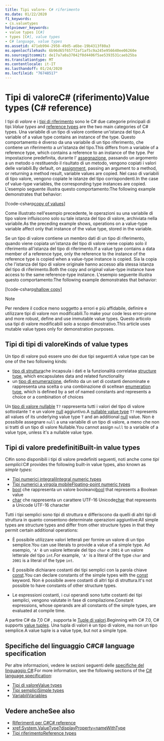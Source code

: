 ```yaml
---
title: Tipi valore- C# riferimento
ms.date: 01/22/2020
f1_keywords:
- cs.valuetypes
helpviewer_keywords:
- value types [C#]
- types [C#], value types
- C# language, value types
ms.assetid: 471eb994-2958-49d5-a6be-19b4313f80a3
ms.openlocfilehash: 6b96d65f657f2af1af5c9a245e956640ee06260e
ms.sourcegitcommit: de17a7a0a37042f0d4406f5ae5393531caeb25ba
ms.translationtype: MT
ms.contentlocale: it-IT
ms.lasthandoff: 01/24/2020
ms.locfileid: "76748517"
---
```

# <a name="value-types-c-reference"></a><span data-ttu-id="7217d-102">Tipi di valoreC# (riferimento)</span><span class="sxs-lookup"><span data-stu-id="7217d-102">Value types (C# reference)</span></span>

<span data-ttu-id="7217d-103">I tipi di *valore* e i [tipi di riferimento](../keywords/reference-types.md) sono le C# due categorie principali di tipi.</span><span class="sxs-lookup"><span data-stu-id="7217d-103">*Value types* and [reference types](../keywords/reference-types.md) are the two main categories of C# types.</span></span> <span data-ttu-id="7217d-104">Una variabile di un tipo di valore contiene un'istanza del tipo.</span><span class="sxs-lookup"><span data-stu-id="7217d-104">A variable of a value type contains an instance of the type.</span></span> <span data-ttu-id="7217d-105">Questo comportamento è diverso da una variabile di un tipo riferimento, che contiene un riferimento a un'istanza del tipo.</span><span class="sxs-lookup"><span data-stu-id="7217d-105">This differs from a variable of a reference type, which contains a reference to an instance of the type.</span></span> <span data-ttu-id="7217d-106">Per impostazione predefinita, durante l' [assegnazione](../operators/assignment-operator.md), passando un argomento a un metodo o restituendo il risultato di un metodo, vengono copiati i valori delle variabili.</span><span class="sxs-lookup"><span data-stu-id="7217d-106">By default, on [assignment](../operators/assignment-operator.md), passing an argument to a method, or returning a method result, variable values are copied.</span></span> <span data-ttu-id="7217d-107">Nel caso di variabili di tipo valore, vengono copiate le istanze del tipo corrispondenti.</span><span class="sxs-lookup"><span data-stu-id="7217d-107">In the case of value-type variables, the corresponding type instances are copied.</span></span> <span data-ttu-id="7217d-108">L'esempio seguente illustra questo comportamento:</span><span class="sxs-lookup"><span data-stu-id="7217d-108">The following example demonstrates that behavior:</span></span>

[!code-csharp[copy of values](~/samples/csharp/language-reference/builtin-types/ValueTypes.cs#ValueTypeCopied)]

<span data-ttu-id="7217d-109">Come illustrato nell'esempio precedente, le operazioni su una variabile di tipo valore influiscono solo su tale istanza del tipo di valore, archiviata nella variabile.</span><span class="sxs-lookup"><span data-stu-id="7217d-109">As the preceding example shows, operations on a value-type variable affect only that instance of the value type, stored in the variable.</span></span>

<span data-ttu-id="7217d-110">Se un tipo di valore contiene un membro dati di un tipo di riferimento, quando viene copiata un'istanza del tipo di valore viene copiato solo il riferimento all'istanza del tipo di riferimento.</span><span class="sxs-lookup"><span data-stu-id="7217d-110">If a value type contains a data member of a reference type, only the reference to the instance of the reference type is copied when a value-type instance is copied.</span></span> <span data-ttu-id="7217d-111">Sia la copia che l'istanza del tipo di valore originale hanno accesso alla stessa istanza del tipo di riferimento.</span><span class="sxs-lookup"><span data-stu-id="7217d-111">Both the copy and original value-type instance have access to the same reference-type instance.</span></span> <span data-ttu-id="7217d-112">L'esempio seguente illustra questo comportamento:</span><span class="sxs-lookup"><span data-stu-id="7217d-112">The following example demonstrates that behavior:</span></span>

[!code-csharp[shallow copy](~/samples/csharp/language-reference/builtin-types/ValueTypes.cs#ShallowCopy)]

> [!NOTE]
> <span data-ttu-id="7217d-113">Per rendere il codice meno soggetto a errori e più affidabile, definire e utilizzare tipi di valore non modificabili.</span><span class="sxs-lookup"><span data-stu-id="7217d-113">To make your code less error-prone and more robust, define and use immutable value types.</span></span> <span data-ttu-id="7217d-114">Questo articolo usa tipi di valore modificabili solo a scopo dimostrativo.</span><span class="sxs-lookup"><span data-stu-id="7217d-114">This article uses mutable value types only for demonstration purposes.</span></span>

## <a name="kinds-of-value-types"></a><span data-ttu-id="7217d-115">Tipi di tipi di valore</span><span class="sxs-lookup"><span data-stu-id="7217d-115">Kinds of value types</span></span>

<span data-ttu-id="7217d-116">Un tipo di valore può essere uno dei due tipi seguenti:</span><span class="sxs-lookup"><span data-stu-id="7217d-116">A value type can be one of the two following kinds:</span></span>

- <span data-ttu-id="7217d-117">[tipo di struttura](../keywords/struct.md)che incapsula i dati e la funzionalità correlata</span><span class="sxs-lookup"><span data-stu-id="7217d-117">a [structure type](../keywords/struct.md), which encapsulates data and related functionality</span></span>
- <span data-ttu-id="7217d-118">un [tipo di enumerazione](enum.md), definito da un set di costanti denominate e rappresenta una scelta o una combinazione di scelte</span><span class="sxs-lookup"><span data-stu-id="7217d-118">an [enumeration type](enum.md), which is defined by a set of named constants and represents a choice or a combination of choices</span></span>

<span data-ttu-id="7217d-119">Un [tipo di valore nullable](nullable-value-types.md) `T?` rappresenta tutti i valori del tipo di valore sottostante `T` e un valore [null](../keywords/null.md) aggiuntivo.</span><span class="sxs-lookup"><span data-stu-id="7217d-119">A [nullable value type](nullable-value-types.md) `T?` represents all values of its underlying value type `T` and an additional [null](../keywords/null.md) value.</span></span> <span data-ttu-id="7217d-120">Non è possibile assegnare `null` a una variabile di un tipo di valore, a meno che non si tratti di un tipo di valore Nullable.</span><span class="sxs-lookup"><span data-stu-id="7217d-120">You cannot assign `null` to a variable of a value type, unless it's a nullable value type.</span></span>

## <a name="built-in-value-types"></a><span data-ttu-id="7217d-121">Tipi di valore predefiniti</span><span class="sxs-lookup"><span data-stu-id="7217d-121">Built-in value types</span></span>

<span data-ttu-id="7217d-122">C#in sono disponibili i tipi di valore predefiniti seguenti, noti anche come *tipi semplici*:</span><span class="sxs-lookup"><span data-stu-id="7217d-122">C# provides the following built-in value types, also known as *simple types*:</span></span>

- [<span data-ttu-id="7217d-123">Tipi numerici integrali</span><span class="sxs-lookup"><span data-stu-id="7217d-123">Integral numeric types</span></span>](integral-numeric-types.md)
- [<span data-ttu-id="7217d-124">Tipi numerici a virgola mobile</span><span class="sxs-lookup"><span data-stu-id="7217d-124">Floating-point numeric types</span></span>](floating-point-numeric-types.md)
- <span data-ttu-id="7217d-125">[bool](bool.md) che rappresenta un valore booleano</span><span class="sxs-lookup"><span data-stu-id="7217d-125">[bool](bool.md) that represents a Boolean value</span></span>
- <span data-ttu-id="7217d-126">[char](char.md) che rappresenta un carattere UTF-16 Unicode</span><span class="sxs-lookup"><span data-stu-id="7217d-126">[char](char.md) that represents a Unicode UTF-16 character</span></span>

<span data-ttu-id="7217d-127">Tutti i tipi semplici sono tipi di struttura e differiscono da quelli di altri tipi di struttura in quanto consentono determinate operazioni aggiuntive:</span><span class="sxs-lookup"><span data-stu-id="7217d-127">All simple types are structure types and differ from other structure types in that they permit certain additional operations:</span></span>

- <span data-ttu-id="7217d-128">È possibile utilizzare valori letterali per fornire un valore di un tipo semplice.</span><span class="sxs-lookup"><span data-stu-id="7217d-128">You can use literals to provide a value of a simple type.</span></span> <span data-ttu-id="7217d-129">Ad esempio, `'A'` è un valore letterale del tipo `char` e `2001` è un valore letterale del tipo `int`.</span><span class="sxs-lookup"><span data-stu-id="7217d-129">For example, `'A'` is a literal of the type `char` and `2001` is a literal of the type `int`.</span></span>

- <span data-ttu-id="7217d-130">È possibile dichiarare costanti dei tipi semplici con la parola chiave [const](../keywords/const.md).</span><span class="sxs-lookup"><span data-stu-id="7217d-130">You can declare constants of the simple types with the [const](../keywords/const.md) keyword.</span></span> <span data-ttu-id="7217d-131">Non è possibile avere costanti di altri tipi di struttura.</span><span class="sxs-lookup"><span data-stu-id="7217d-131">It's not possible to have constants of other structure types.</span></span>

- <span data-ttu-id="7217d-132">Le espressioni costanti, i cui operandi sono tutte costanti dei tipi semplici, vengono valutate in fase di compilazione.</span><span class="sxs-lookup"><span data-stu-id="7217d-132">Constant expressions, whose operands are all constants of the simple types, are evaluated at compile time.</span></span>

<span data-ttu-id="7217d-133">A partire C# da 7,0 C# , supporta le [Tuple di valori](../../tuples.md).</span><span class="sxs-lookup"><span data-stu-id="7217d-133">Beginning with C# 7.0, C# supports [value tuples](../../tuples.md).</span></span> <span data-ttu-id="7217d-134">Una tupla di valori è un tipo di valore, ma non un tipo semplice.</span><span class="sxs-lookup"><span data-stu-id="7217d-134">A value tuple is a value type, but not a simple type.</span></span>

## <a name="c-language-specification"></a><span data-ttu-id="7217d-135">Specifiche del linguaggio C#</span><span class="sxs-lookup"><span data-stu-id="7217d-135">C# language specification</span></span>

<span data-ttu-id="7217d-136">Per altre informazioni, vedere le sezioni seguenti delle [specifiche del linguaggio C#](~/_csharplang/spec/introduction.md):</span><span class="sxs-lookup"><span data-stu-id="7217d-136">For more information, see the following sections of the [C# language specification](~/_csharplang/spec/introduction.md):</span></span>

- [<span data-ttu-id="7217d-137">Tipi di valore</span><span class="sxs-lookup"><span data-stu-id="7217d-137">Value types</span></span>](~/_csharplang/spec/types.md#value-types)
- [<span data-ttu-id="7217d-138">Tipi semplici</span><span class="sxs-lookup"><span data-stu-id="7217d-138">Simple types</span></span>](~/_csharplang/spec/types.md#simple-types)
- [<span data-ttu-id="7217d-139">Variabili</span><span class="sxs-lookup"><span data-stu-id="7217d-139">Variables</span></span>](~/_csharplang/spec/variables.md)

## <a name="see-also"></a><span data-ttu-id="7217d-140">Vedere anche</span><span class="sxs-lookup"><span data-stu-id="7217d-140">See also</span></span>

- [<span data-ttu-id="7217d-141">Riferimenti per C#</span><span class="sxs-lookup"><span data-stu-id="7217d-141">C# reference</span></span>](../index.md)
- <xref:System.ValueType?displayProperty=nameWithType>
- [<span data-ttu-id="7217d-142">Tipi riferimento</span><span class="sxs-lookup"><span data-stu-id="7217d-142">Reference types</span></span>](../keywords/reference-types.md)

